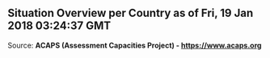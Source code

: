## Situation Overview per Country as of Fri, 19 Jan 2018 03:24:37 GMT

Source: **ACAPS (Assessment Capacities Project) - https://www.acaps.org**